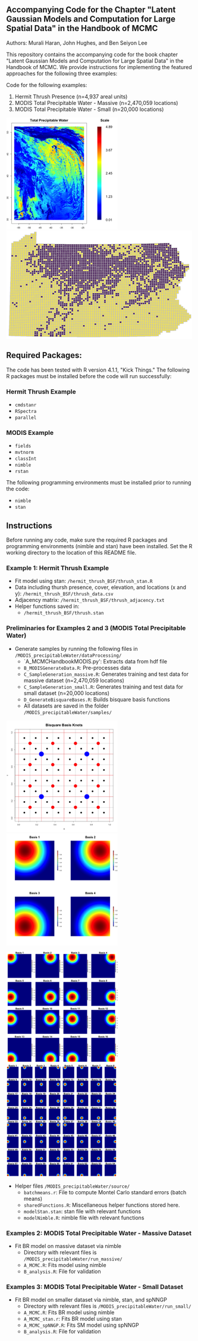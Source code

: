## Accompanying Code for the Chapter "Latent Gaussian Models and Computation for Large Spatial Data" in the Handbook of MCMC

Authors: Murali Haran, John Hughes, and Ben Seiyon Lee

This repository contains the accompanying code for the book chapter "Latent Gaussian Models and Computation for Large Spatial Data" in the Handbook of MCMC. We provide instructions for implementing the featured approaches for the following three examples: 

Code for the following examples:
1. Hermit Thrush Presence (n=4,937 areal units)
2. MODIS Total Precipitable Water - Massive (n=2,470,059 locations)
3. MODIS Total Precipitable Water - Small (n=20,000 locations)


<p float="left">
  <img src="/MODIS_precipitableWater/TotalPrecipitableWater.png" width="300" />
  <img src="/hermit_thrush_BSF/thrushdata.png" width="500" />
</p>


## Required Packages:
The code has been tested with R version 4.1.1, "Kick Things."  The following R packages must be installed before the code will run successfully:

### Hermit Thrush Example
- `cmdstanr`
- `RSpectra`
- `parallel`

### MODIS Example
- `fields`
- `mvtnorm`
- `classInt`
- `nimble`
- `rstan`

The following programming environments must be installed prior to running the code:
- `nimble`
- `stan`

## Instructions

Before running any code, make sure the required R packages and programming environments (nimble and stan) have been installed.  Set the R working directory to the location of this README file.

### Example 1: Hermit Thrush Example 
- Fit model using stan: `/hermit_thrush_BSF/thrush_stan.R`
- Data including thursh presence, cover, elevation, and locations (x and y): `/hermit_thrush_BSF/thrush_data.csv`
- Adjacency matrix: `/hermit_thrush_BSF/thrush_adjacency.txt`
- Helper functions saved in:
  + `/hermit_thrush_BSF/thrush.stan`

### Preliminaries for Examples 2 and 3 (MODIS Total Precipitable Water)
- Generate samples by running the following files in `/MODIS_precipitableWater/dataProcessing/`
  + `A_MCMCHandbookMODIS.py': Extracts data from hdf file
  + `B_MODISGenerateData.R`: Pre-processes data
  + `C_SampleGeneration_massive.R`: Generates training and test data for massive dataset (n=2,470,059 locations)
  + `C_SampleGeneration_small.R`: Generates training and test data for small dataset (n=20,000 locations)
  + `D_GenerateBisquareBases.R`: Builds bisquare basis functions
  + All datasets are saved in the folder `/MODIS_precipitableWater/samples/`

<p float="left">
  <img src="/MODIS_precipitableWater/source/figures/bisquareBasis.png" width="300" />
  <img src="/MODIS_precipitableWater/source/figures/BS_Basis_1.png" width="300" />
  </p>
  <p float="left">
  <img src="/MODIS_precipitableWater/source/figures/BS_Basis_2.png" width="300" />
  <img src="/MODIS_precipitableWater/source/figures/BS_Basis_3.png" width="300" />
</p>


- Helper files `/MODIS_precipitableWater/source/`
  + `batchmeans.r`: File to compute Montel Carlo standard errors (batch means)
  + `sharedFunctions.R`: Miscellaneous helper functions stored here.
  + `modelStan.stan`: stan file with relevant functions
  + `modelNimble.R`: nimble file with relevant functions

### Examples 2: MODIS Total Precipitable Water - Massive Dataset 
- Fit BR model on massive dataset via nimble
  + Directory with relevant files is `/MODIS_precipitableWater/run_massive/`
  + `A_MCMC.R`: Fits model using nimble
  + `B_analysis.R`: File for validation   

### Examples 3: MODIS Total Precipitable Water - Small Dataset 
- Fit BR model on smaller dataset via nimble, stan, and spNNGP
  + Directory with relevant files is `/MODIS_precipitableWater/run_small/`
  + `A_MCMC.R`: Fits BR model using nimble
  + `A_MCMC_stan.r`: Fits BR model using stan
  + `A_MCMC_spNNGP.R`: Fits SM model using spNNGP
  + `B_analysis.R`: File for validation


 
   
